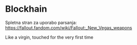 # Blockhain

Spletna stran za uporabo parsanja:
https://fallout.fandom.com/wiki/Fallout:_New_Vegas_weapons

Like a virgin, touched for the very first time
